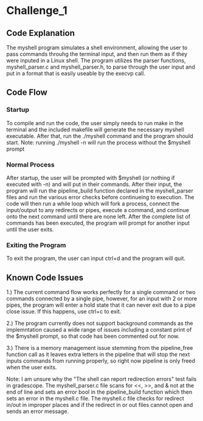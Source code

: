 # Challenge_1

## Code Explanation
The myshell program simulates a shell environment, allowing the user to pass commands throuhg the terminal input, and then run them as if they were inputed in a Linux shell. The program utilizes the parser functions, myshell_parser.c and myshell_parser.h, to parse through the user input and put in a format that is easily useable by the execvp call.

## Code Flow
### Startup
To compile and run the code, the user simply needs to run make in the terminal and the included makefile will generate the necessary myshell executable. After that, run the ./myshell command and the program should start. Note: running ./myshell -n will run the process without the $myshell prompt

### Normal Process
After startup, the user will be prompted with $myshell (or nothing if executed with -n) and will put in their commands. After their input, the program will run the pipeline_build function declared in the myshell_parser files and run the various error checks before continueing to execution. The code will then run a while loop which will fork a process, connect the input/output to any redirects or pipes, execute a command, and continue onto the next command until there are none left. After the complete list of commands has been executed, the program will prompt for another input until the user exits.

### Exiting the Program
To exit the program, the user can input ctrl+d and the program will quit.

## Known Code Issues
1.) The current command flow works perfectly for a single command or two commands connected by a single pipe, however, for an input with 2 or more pipes, the program will enter a hold state that it can never exit due to a pipe close issue. If this happens, use ctrl+c to exit. 

2.) The program currently does not support background commands as the implemntation caused a wide range of issues including a constant print of the $myshell prompt, so that code has been commented out for now.

3.) There is a memory management issue stemming from the pipeline_free function call as it leaves extra letters in the pipeline that will stop the next inputs commands from running properly, so right now pipeline is only freed when the user exits.

Note: I am unsure why the "The shell can report redirection errors" test fails in gradescope. The myshell_parser.c file scans for <<, >>, and & not at the end of line and sets an error bool in the pipeline_build function which then sets an error in the myshell.c file. The myshell.c file checks for redirect in/out in improper places and if the redirect in or out files cannot open and sends an error message.
